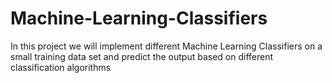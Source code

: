 # Machine-Learning-Classifiers
In this project we will implement different Machine Learning Classifiers on a small training data set and predict the output based on different classification algorithms
